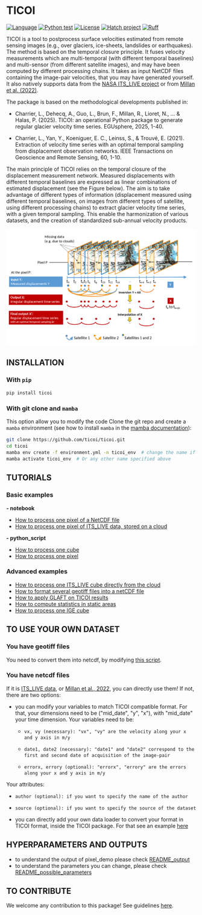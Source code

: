 # TICOI

[![Language](https://img.shields.io/badge/python-3.10%2B-blue.svg?style=flat-square)](https://www.python.org/)
[![Python test](https://github.com/ticoi/ticoi/actions/workflows/python-app.yml/badge.svg?branch=main)](https://github.com/ticoi/ticoi/actions/workflows/python-app.yml)
[![License](https://img.shields.io/badge/license-GPLv3+-blue.svg?style=flat-square)](https://github.com/ticoi/ticoi/blob/main/LICENSE)
[![Hatch project](https://img.shields.io/badge/%F0%9F%A5%9A-Hatch-4051b5.svg)](https://github.com/pypa/hatch)
[![Ruff](https://img.shields.io/endpoint?url=https://raw.githubusercontent.com/astral-sh/ruff/main/assets/badge/v2.json)](https://github.com/astral-sh/ruff)

TICOI is a tool to postprocess surface velocities estimated from remote sensing images (e.g., over glaciers, ice-sheets, landslides or earthquakes).
The method is based on the temporal closure principle. It fuses velocity measurements which are multi-temporal (with
different temporal baselines) and multi-sensor (from different satellite images),
and may have been computed by different processing chains. It takes as input NetCDF files containing the image-pair
velocities, that you may have generated yourself. It also natively supports data from the [NASA ITS_LIVE project](https://its-live.jpl.nasa.gov/) or from
[Millan et al. (2022)](https://www.theia-land.fr/en/blog/product/glacier-surface-flow-velocity/).

The package is based on the methodological developments published in:

- Charrier, L., Dehecq, A., Guo, L., Brun, F., Millan, R., Lioret, N., ... & Halas, P. (2025). TICOI: an operational
  Python package to generate regular glacier velocity time series. EGUsphere, 2025, 1-40.

- Charrier, L., Yan, Y., Koeniguer, E. C., Leinss, S., & Trouvé, E. (2021). Extraction of velocity time series with an
  optimal temporal sampling from displacement observation networks. IEEE Transactions on Geoscience and Remote Sensing,
  60, 1-10.

The main principle of TICOI relies on the temporal closure of the displacement measurement network.
Measured displacements with different temporal baselines are expressed as linear combinations of estimated
displacement (see the Figure below).
The aim is to take advantage of different types of information (displacement measured using different temporal
baselines,
on images from different types of satellite, using different processing chains) to extract glacier velocity time series, with a given temporal sampling.
This enable the
harmonization of various datasets, and the creation of standardized sub-annual velocity products.

<p align="center">
  <img src="examples/image/Temporal_closure.png" alt="Temporal_closure" width="800"/>
</p>

## INSTALLATION

### With `pip`

```bash
pip install ticoi
```

### With git clone and `mamba`

This option allow you to modify the code
Clone the git repo and create a `mamba` environment (see how to install `mamba` in
the [mamba documentation](https://mamba.readthedocs.io/en/latest/)):

```bash
git clone https://github.com/ticoi/ticoi.git
cd ticoi
mamba env create -f environment.yml -n ticoi_env  # change the name if you want
mamba activate ticoi_env  # Or any other name specified above
```


## TUTORIALS

### Basic examples

**- notebook**

* [How to process one pixel of a NetCDF file](examples/basic/notebook/pixel_demo_local_ncdata.ipynb)
* [How to process one pixel of ITS_LIVE data, stored on a cloud](examples/basic/notebook/pixel_demo_its_live_on_cloud.ipynb)

**- python_script**

* [How to process one cube](examples/basic/python_script/cube_ticoi_demo.py)
* [How to process one pixel](examples/basic/python_script/pixel_ticoi_demo.py)

### Advanced examples

* [How to process one ITS_LIVE cube directly from the cloud](/examples/advanced/demo_for_different_datasets/cube_ticoi_demo_its_live.py)
* [How to format several geotiff files into a netCDF file](examples/advanced/cube_prep_from_geotiff.py)
* [How to apply GLAFT on TICOI results](examples/advanced/quality_metrics/glaft_for_ticoi_results.py)
* [How to compute statistics in static areas](examples/advanced/quality_metrics/stats_in_static_areas.py)
* [How to process one IGE cube](examples/advanced/demo_for_different_datasets/cube_ticoi_demo_IGE_S2.py)

## TO USE YOUR OWN DATASET

### You have geotiff files

You need to convert them into netcdf, by
modifying [this script](examples/advanced/cube_prep_from_geotiff.py).

### You have netcdf files

If it is [ITS_LIVE data]((https://its-live.jpl.nasa.gov/)), or [Millan et al., 2022](https://www.theia-land.fr/en/blog/product/glacier-surface-flow-velocity/), you can directly use them!
If not, there are two options:
* you can modify your variables to match TICOI compatible format. 
For that, your dimensions need to be ("mid_date", "y", "x"), with "mid_date" your time dimension. 
Your variables need to be:
  *     vx, vy (necessary): "vx", "vy" are the velocity along your x and y axis in m/y
  *     date1, date2 (necessary): "date1" and "date2" correspond to the first and second date of acquisition of the image-pair
  *     errorx, errory (optional): "errorx", "errory" are the errors along your x and y axis in m/y
Your attributes:
  *     author (optional): if you want to specify the name of the author
  *     source (optional): if you want to specify the source of the dataset
* you can directly add your own data loader to convert your format in TICOI format, inside the TICOI package. For that see an example [here](examples/advanced/custom_loader.py)

## HYPERPARAMETERS AND OUTPUTS

* to understand the output of pixel_demo please
  check [README_output](README_output.md)
* to understand the parameters you can change, please
  check [README_possible_parameters](README_possible_parameters.md)

## TO CONTRIBUTE

We welcome any contribution to this package! See guidelines [here](CONTRIBUTING.md).

[packaging guide]: https://packaging.python.org

[distribution tutorial]: https://packaging.python.org/tutorials/packaging-projects/

[src]: https://github.com/pypa/sampleproject

[rst]: http://docutils.sourceforge.net/rst.html

[md]: https://tools.ietf.org/html/rfc7764#section-3.5 "CommonMark variant"

[md use]: https://packaging.python.org/specifications/core-metadata/#description-content-type-optional
